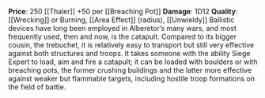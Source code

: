 **Price**: 250 [[Thaler]] +50 per [[Breaching Pot]]
**Damage**: 1D12
**Quality**: [[Wrecking]] or Burning, [[Area Effect]] (radius), [[Unwieldy]]
Ballistic devices have long been employed in Alberetor’s many wars, and most frequently used, then and now, is the catapult. Compared to its bigger cousin, the trebuchet, it is relatively easy to transport but still very effective against both structures and troops. It takes someone with the ability Siege Expert to load, aim and fire a catapult; it can be loaded with boulders or with breaching pots, the former crushing buildings and the latter more effective against weaker but flammable targets, including hostile troop formations on the field of battle.
